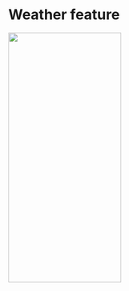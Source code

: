# Weather feature

<img src="https://github.com/musakhamidullin/aboba/assets/94803483/09f7e21b-5902-4fea-afd0-9ae8b293b59f" width="225" height="500"/>


